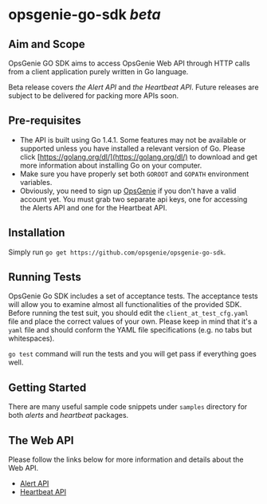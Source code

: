 # opsgenie-go-sdk *beta*

## Aim and Scope
OpsGenie GO SDK aims to access OpsGenie Web API through HTTP calls 
from a client application purely written in Go language.

Beta release covers *the Alert API* and *the Heartbeat API*. Future releases 
are subject to be delivered for packing more APIs soon.

## Pre-requisites
* The API is built using Go 1.4.1. Some features may not be 
available or supported unless you have installed a relevant version of Go. 
Please click [https://golang.org/dl/](https://golang.org/dl/) to download and 
get more information about installing Go on your computer.
* Make sure you have properly set both `GOROOT` and `GOPATH` 
environment variables.
* Obviously, you need to sign up [OpsGenie](http://www.opsgenie.com) if you 
don't have a valid account yet. You must grab two separate api keys, one for 
accessing the Alerts API and one for the Heartbeat API. 


## Installation

Simply run `go get https://github.com/opsgenie/opsgenie-go-sdk`.

## Running Tests

OpsGenie Go SDK includes a set of acceptance tests. The acceptance tests will 
allow you to examine almost all functionalities of the provided SDK. 
Before running the test suit, you should edit the `client_at_test_cfg.yaml` 
file and place the correct values of your own. Please keep in mind that it's a 
`yaml` file and should conform the YAML file specifications (e.g. no tabs but
 whitespaces).

 `go test` command will run the tests and you will get pass if everything goes 
 well.

## Getting Started

There are many useful sample code snippets under `samples` directory for both 
*alerts* and *heartbeat* packages.

## The Web API

Please follow the links below for more information and details 
about the Web API.

* [Alert API](https://www.opsgenie.com/docs/web-api/alert-api)
* [Heartbeat API](https://www.opsgenie.com/docs/web-api/heartbeat-api)
